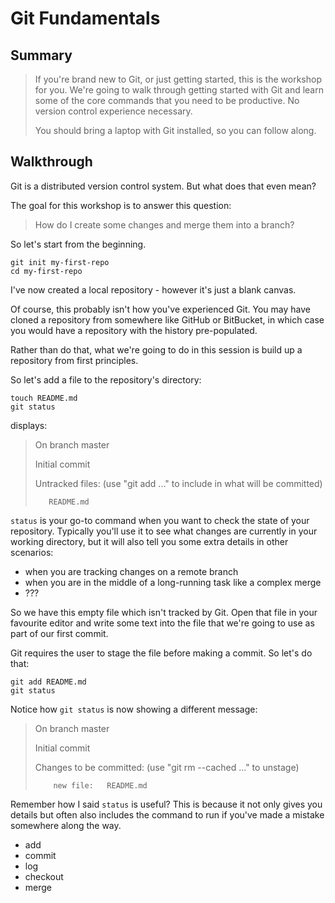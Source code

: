 # Git Fundamentals

## Summary

> If you're brand new to Git, or just getting started, this is the workshop for you. We're going to walk through getting started with Git and learn some of the core commands that you need to be productive. No version control experience necessary.
>
> You should bring a laptop with Git installed, so you can follow along.

## Walkthrough

Git is a distributed version control system. But what does that even mean?

The goal for this workshop is to answer this question:

> How do I create some changes and merge them into a branch?

So let's start from the beginning.

```
git init my-first-repo
cd my-first-repo
```

I've now created a local repository - however it's just a blank canvas.

Of course, this probably isn't how you've experienced Git. You may have cloned
a repository from somewhere like GitHub or BitBucket, in which case you would
have a repository with the history pre-populated.

Rather than do that, what we're going to do in this session is build up a
repository from first principles.

So let's add a file to the repository's directory:

```
touch README.md
git status
```

displays:

> On branch master
>
> Initial commit
>
> Untracked files:
>   (use "git add <file>..." to include in what will be committed)
>
>        README.md

`status` is your go-to command when you want to check the state of your
repository. Typically you'll use it to see what changes are currently in your
working directory, but it will also tell you some extra details in other
scenarios:

 - when you are tracking changes on a remote branch
 - when you are in the middle of a long-running task like a complex merge
 - ???

So we have this empty file which isn't tracked by Git. Open that file in your
favourite editor and write some text into the file that we're going to use as
part of our first commit.

Git requires the user to stage the file before making a commit. So let's do that:

```
git add README.md
git status
```

Notice how `git status` is now showing a different message:

> On branch master
>
> Initial commit
>
> Changes to be committed:
>   (use "git rm --cached <file>..." to unstage)
>
>         new file:   README.md

Remember how I said `status` is useful? This is because it not only gives you
details but often also includes the command to run if you've made a mistake
somewhere along the way.


 - add
 - commit
 - log
 - checkout
 - merge
